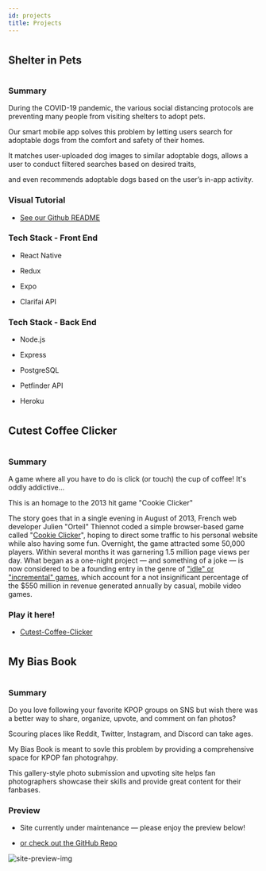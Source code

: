 ```yaml
---
id: projects
title: Projects
---
```


<h1></h1>

## Shelter in Pets

<h1></h1>

### Summary

During the COVID-19 pandemic, the various social distancing protocols are preventing many people from visiting shelters to adopt pets.

Our smart mobile app solves this problem by letting users search for adoptable dogs from the comfort and safety of their homes.

It matches user-uploaded dog images to similar adoptable dogs, allows a user to conduct filtered searches based on desired traits,

and even recommends adoptable dogs based on the user’s in-app activity.

### Visual Tutorial

- <a href="https://github.com/sense-5/shelter-in-pets#readme">See our Github README</a>

### Tech Stack - Front End

- React Native

- Redux

- Expo

- Clarifai API

### Tech Stack - Back End

- Node.js

- Express

- PostgreSQL

- Petfinder API

- Heroku

<h1></h1>

## Cutest Coffee Clicker

<h1></h1>

### Summary

A game where all you have to do is click (or touch) the cup of coffee! It's oddly addictive...

This is an homage to the 2013 hit game "Cookie Clicker"

The story goes that in a single evening in August of 2013, French web developer Julien "Orteil" Thiennot coded a simple browser-based game called "[Cookie Clicker](https://orteil.dashnet.org/cookieclicker/)", hoping to direct some traffic to his personal website while also having some fun. Overnight, the game attracted some 50,000 players. Within several months it was garnering 1.5 million page views per day. What began as a one-night project — and something of a joke — is now considered to be a founding entry in the genre of ["idle" or "incremental" games](https://en.wikipedia.org/wiki/Incremental_game), which account for a not insignificant percentage of the \$550 million in revenue generated annually by casual, mobile video games.

### Play it here!

- [Cutest-Coffee-Clicker](https://0lxgcxllm9.execute-api.us-east-1.amazonaws.com/CoffeeClicker)

<h1></h1>

## My Bias Book

<h1></h1>

### Summary

Do you love following your favorite KPOP groups on SNS but wish there was a better way to share, organize, upvote, and comment on fan photos?

Scouring places like Reddit, Twitter, Instagram, and Discord can take ages.

My Bias Book is meant to sovle this problem by providing a comprehensive space for KPOP fan photograhpy.

This gallery-style photo submission and upvoting site helps fan photographers showcase their skills and provide great content for their fanbases.

### Preview

- Site currently under maintenance — please enjoy the preview below!

- <a href="https://github.com/mybiasbook/mbb#readme">or check out the GitHub Repo</a>

![site-preview-img](https://user-images.githubusercontent.com/58742933/112384428-69b2d500-8cbc-11eb-93e0-ef91f53dff92.jpg)

<h1></h1>
